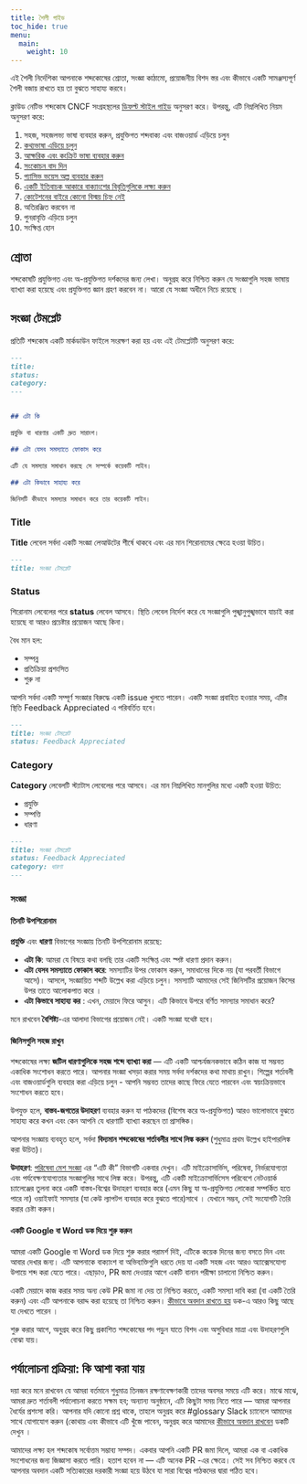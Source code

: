 ```yaml
---
title: শৈলী গাইড
toc_hide: true
menu:
  main:
    weight: 10   
---
```


এই শৈলী নির্দেশিকা আপনাকে শব্দকোষের শ্রোতা, সংজ্ঞা কাঠামো, প্রয়োজনীয় বিশদ স্তর এবং কীভাবে একটি সামঞ্জস্যপূর্ণ শৈলী বজায় রাখতে হয় তা বুঝতে সাহায্য করবে।

ক্লাউড নেটিভ শব্দকোষ CNCF সংগ্রহস্থলের [ডিফল্ট স্টাইল গাইড](https://github.com/cncf/foundation/blob/master/style-guide.md) অনুসরণ করে। উপরন্তু, এটি নিম্নলিখিত নিয়ম অনুসরণ করে:

1. সহজ, সহজলভ্য ভাষা ব্যবহার করুন, প্রযুক্তিগত শব্দবাক্য এবং বাজওয়ার্ড এড়িয়ে চলুন
2. [কথ্যভাষা এড়িয়ে চলুন](https://en.wikipedia.org/wiki/Colloquialism)
3. [আক্ষরিক এবং কংক্রিট ভাষা ব্যবহার করুন](https://guidetogrammar.org/grammar/composition/abstract.htm)
4. [সংকোচন বাদ দিন](https://en.wikipedia.org/wiki/Contraction_(grammar))
5. [প্যাসিভ ভয়েস অল্প ব্যবহার করুন](https://www.ef.com/ca/english-resources/english-grammar/passive-voice/)
6. [একটি ইতিবাচক আকারে বাক্যাংশের বিবৃতিগুলিকে লক্ষ্য করুন](https://examples.yourdictionary.com/positive-sentence-examples.html)
7. [কোটেশনের বাইরে কোনো বিস্ময় চিহ্ন নেই](https://www.grammarly.com/blog/exclamation-mark/)
8. অতিরঞ্জিত করবেন না
9. পুনরাবৃত্তি এড়িয়ে চলুন
10. সংক্ষিপ্ত হোন

## শ্রোতা

শব্দকোষটি প্রযুক্তিগত এবং অ-প্রযুক্তিগত দর্শকদের জন্য লেখা। অনুগ্রহ করে নিশ্চিত করুন যে সংজ্ঞাগুলি সহজ ভাষায় ব্যাখ্যা করা হয়েছে এবং প্রযুক্তিগত জ্ঞান গ্রহণ করবেন না। আরো যে সংজ্ঞা অধীনে নিচে রয়েছে ।

## সংজ্ঞা টেমপ্লেট

প্রতিটি শব্দকোষ একটি মার্কডাউন ফাইলে সংরক্ষণ করা হয় এবং এই টেমপ্লেটটি অনুসরণ করে:

```md
---
title: 
status: 
category: 
---


## এটা কি

প্রযুক্তি বা ধারণার একটি দ্রুত সারাংশ।

## এটা যেসব সমস্যাতে ফোকাস করে

এটি যে সমস্যার সমাধান করছে সে সম্পর্কে কয়েকটি লাইন।

## এটা কিভাবে সাহায্য করে

জিনিসটি কীভাবে সমস্যার সমাধান করে তার কয়েকটি লাইন।

```

### Title

**Title** লেবেল সর্বদা একটি সংজ্ঞা লেআউটের শীর্ষে থাকবে এবং এর মান শিরোনামের ক্ষেত্রে হওয়া উচিত। 

```md
---
title: সংজ্ঞা টেমপ্লেট
```

### Status

শিরোনাম লেবেলের পরে **status** লেবেল আসবে। স্থিতি লেবেল নির্দেশ করে যে সংজ্ঞাগুলি পুঙ্খানুপুঙ্খভাবে যাচাই করা হয়েছে বা আরও প্রচেষ্টার প্রয়োজন আছে কিনা।

বৈধ মান হল:

- সম্পন্ন
- প্রতিক্রিয়া প্রশংসিত
- শুরু না

আপনি সর্বদা একটি সম্পূর্ণ সংজ্ঞার বিরুদ্ধে একটি issue খুলতে পারেন। একটি সংজ্ঞা প্রবাহিত হওয়ার সময়, এটির স্থিতি Feedback Appreciated এ পরিবর্তিত হবে।

```md
---
title: সংজ্ঞা টেমপ্লেট
status: Feedback Appreciated
```

### Category

**Category** লেবেলটি স্ট্যাটাস লেবেলের পরে আসবে। এর মান নিম্নলিখিত মানগুলির মধ্যে একটি হওয়া উচিত:

- প্রযুক্তি
- সম্পত্তি
- ধারণা

```md
---
title: সংজ্ঞা টেমপ্লেট
status: Feedback Appreciated
category: ধারণা
---
```

### সংজ্ঞা

#### তিনটি উপশিরোনাম

**প্রযুক্তি** এবং **ধারণা** বিভাগের সংজ্ঞায় তিনটি উপশিরোনাম রয়েছে:

- **এটা কি**: আমরা যে বিষয়ে কথা বলছি তার একটি সংক্ষিপ্ত এবং স্পষ্ট ধারণা প্রদান করুন। 
- **এটা যেসব সমস্যাতে ফোকাস করে**: সমস্যাটির উপর ফোকাস করুন, সমাধানের দিকে নয় (যা পরবর্তী বিভাগে আসে)। আসলে, সংজ্ঞায়িত শব্দটি উল্লেখ করা এড়িয়ে চলুন। সমস্যাটি আমাদের সেই জিনিসটির প্রয়োজন কিসের উপর তাতে আলোকপাত করে ।
- **এটা কিভাবে সাহায্য কর** : এখন, মেয়াদে ফিরে আসুন।  এটি কিভাবে উপরে বর্ণিত সমস্যার সমাধান করে?

মনে রাখবেন **বৈশিষ্ট্য**-এর আলাদা বিভাগের প্রয়োজন নেই। একটি সংজ্ঞা যথেষ্ট হবে।

#### জিনিসগুলি সহজ রাখুন

শব্দকোষের লক্ষ্য **জটিল ধারণাগুলিকে সহজ শব্দে ব্যাখ্যা করা** — এটি একটি আশ্চর্যজনকভাবে কঠিন কাজ যা সম্ভবত একাধিক সংশোধন করতে পারে। আপনার সংজ্ঞা খসড়া করার সময় সর্বদা দর্শকদের কথা মাথায় রাখুন। শিল্পের শর্তাবলী এবং বাজওয়ার্ডগুলি ব্যবহার করা এড়িয়ে চলুন - আপনি সম্ভবত তাদের কাছে ফিরে যেতে পারবেন এবং স্বয়ংক্রিয়ভাবে সংশোধন করতে হবে।

উপযুক্ত হলে, **বাস্তব-জগতের উদাহরণ** ব্যবহার করুন যা পাঠকদের (বিশেষ করে অ-প্রযুক্তিগত) আরও ভালোভাবে বুঝতে সাহায্য করে কখন এবং কেন আপনি যে ধারণাটি ব্যাখ্যা করছেন তা প্রাসঙ্গিক।

আপনার সংজ্ঞায় ব্যবহৃত হলে, সর্বদা **বিদ্যমান শব্দকোষের শর্তাবলীর সাথে লিঙ্ক করুন** (শুধুমাত্র প্রথম উল্লেখ হাইপারলিঙ্ক করা উচিত)।

**উদাহরণ**: [পরিষেবা মেশ সংজ্ঞা](/service-mesh/) এর “এটি কী” বিভাগটি একবার দেখুন। এটি মাইক্রোসার্ভিস, পরিষেবা, নির্ভরযোগ্যতা এবং পর্যবেক্ষণযোগ্যতার সংজ্ঞাগুলির সাথে লিঙ্ক করে। উপরন্তু, এটি একটি মাইক্রোসার্ভিসেস পরিবেশে নেটওয়ার্ক চ্যালেঞ্জের তুলনা করে একটি বাস্তব-বিশ্বের উদাহরণ ব্যবহার করে (এমন কিছু যা অ-প্রযুক্তিগত লোকেরা সম্পর্কিত হতে পারে না)  ওয়াইফাই সমস্যার (যা কেউ ল্যাপটপ ব্যবহার করে বুঝতে পারে)সাথে । যেখানে সম্ভব, সেই সংযোগটি তৈরি করার চেষ্টা করুন।

#### একটি Google বা Word ডক দিয়ে শুরু করুন

আমরা একটি Google বা Word ডক দিয়ে শুরু করার পরামর্শ দিই, এটিকে কয়েক দিনের জন্য বসতে দিন এবং আবার দেখার জন্য। এটি আপনাকে বাক্যাংশ বা অভিব্যক্তিগুলি ধরতে দেয় যা একটি সহজ এবং আরও অ্যাক্সেসযোগ্য উপায়ে শব্দ করা যেতে পারে। এছাড়াও,  PR জমা দেওয়ার আগে একটি বানান পরীক্ষা চালানো নিশ্চিত করুন।

একটি মেয়াদে কাজ করার সময় অন্য কেউ PR জমা না দেয় তা নিশ্চিত করতে, একটি সমস্যা দাবি করা (বা একটি তৈরি করুন) এবং এটি আপনাকে বরাদ্দ করা হয়েছে তা নিশ্চিত করুন। [কীভাবে অবদান রাখতে হয়](/bn/contribute/) ডক-এ আরও কিছু আছে যা দেখতে পারেন  ।

শুরু করার আগে, অনুগ্রহ করে কিছু প্রকাশিত শব্দকোষের পদ পড়ুন যাতে বিশদ এবং অসুবিধার মাত্রা এবং উদাহরণগুলি বোঝা যায়।

## পর্যালোচনা প্রক্রিয়া: কি আশা করা যায়

দয়া করে মনে রাখবেন যে আমরা বর্তমানে শুধুমাত্র তিনজন রক্ষণাবেক্ষণকারী তাদের অবসর সময়ে এটি করে। মাঝে মাঝে, আমরা দ্রুত শর্তাবলী পর্যালোচনা করতে সক্ষম হব; অন্যান্য অনুষ্ঠানে, এটি কিছুটা সময় নিতে পারে — আমরা আপনার ধৈর্যের প্রশংসা করি। আপনার যদি কোনো প্রশ্ন থাকে, তাহলে অনুগ্রহ করে #glossary Slack চ্যানেলে আমাদের সাথে যোগাযোগ করুন (কোথায় এবং কীভাবে এটি খুঁজে পাবেন, অনুগ্রহ করে আমাদের [কীভাবে অবদান রাখবেন](/bn/contribute/)  ডকটি দেখুন ।

আমাদের লক্ষ্য হল শব্দকোষ সর্বোত্তম সম্ভাব্য সম্পদ। একবার আপনি একটি PR জমা দিলে, আমরা এক বা একাধিক সংশোধনের জন্য জিজ্ঞাসা করতে পারি। হতাশ হবেন না — এটি অনেক  PR -এর ক্ষেত্রে। সেই সব  নিশ্চিত করবে যে আপনার অবদান একটি সত্যিকারের দরকারী সংজ্ঞা হয়ে উঠবে যা সারা বিশ্বের পাঠকদের দ্বারা পঠিত হবে।
